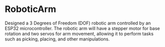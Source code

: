 # RoboticArm
Designed a 3 Degrees of Freedom (DOF) robotic arm controlled by an ESP32 microcontroller. The robotic arm will have a stepper motor for base rotation and two servos for arm movement, allowing it to perform tasks such as picking, placing, and other manipulations.
